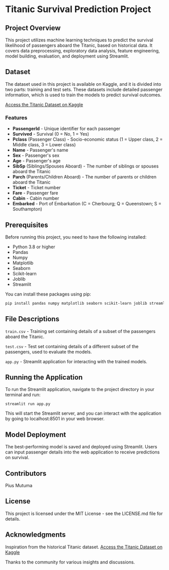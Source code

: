 # Titanic Survival Prediction Project

## Project Overview
This project utilizes machine learning techniques to predict the survival likelihood of passengers aboard the Titanic, based on historical data. It covers data preprocessing, exploratory data analysis, feature engineering, model building, evaluation, and deployment using Streamlit.

## Dataset
The dataset used in this project is available on Kaggle, and it is divided into two parts: training and test sets. These datasets include detailed passenger information, which is used to train the models to predict survival outcomes.

[Access the Titanic Dataset on Kaggle](https://www.kaggle.com/c/titanic/data)

### Features
- **PassengerId** - Unique identifier for each passenger
- **Survived** - Survival (0 = No, 1 = Yes)
- **Pclass** (Passenger Class) - Socio-economic status (1 = Upper class, 2 = Middle class, 3 = Lower class)
- **Name** - Passenger's name
- **Sex** - Passenger's sex
- **Age** - Passenger's age
- **SibSp** (Siblings/Spouses Aboard) - The number of siblings or spouses aboard the Titanic
- **Parch** (Parents/Children Aboard) - The number of parents or children aboard the Titanic
- **Ticket** - Ticket number
- **Fare** - Passenger fare
- **Cabin** - Cabin number
- **Embarked** - Port of Embarkation (C = Cherbourg; Q = Queenstown; S = Southampton)

## Prerequisites
Before running this project, you need to have the following installed:
- Python 3.8 or higher
- Pandas
- Numpy
- Matplotlib
- Seaborn
- Scikit-learn
- Joblib
- Streamlit

You can install these packages using pip:
```bash
pip install pandas numpy matplotlib seaborn scikit-learn joblib streamlit
```

## File Descriptions

`train.csv` - Training set containing details of a subset of the passengers aboard the Titanic.

`test.csv` - Test set containing details of a different subset of the passengers, used to evaluate the models.

`app.py` - Streamlit application for interacting with the trained models.

## Running the Application

To run the Streamlit application, navigate to the project directory in your terminal and run:

```
streamlit run app.py
```

This will start the Streamlit server, and you can interact with the application by going to localhost:8501 in your web browser.

## Model Deployment
The best-performing model is saved and deployed using Streamlit. Users can input passenger details into the web application to receive predictions on survival.

## Contributors
Pius Mutuma 

## License
This project is licensed under the MIT License - see the LICENSE.md file for details.

## Acknowledgments
Inspiration from the historical Titanic dataset. [Access the Titanic Dataset on Kaggle](https://www.kaggle.com/c/titanic/data)

Thanks to the community for various insights and discussions.